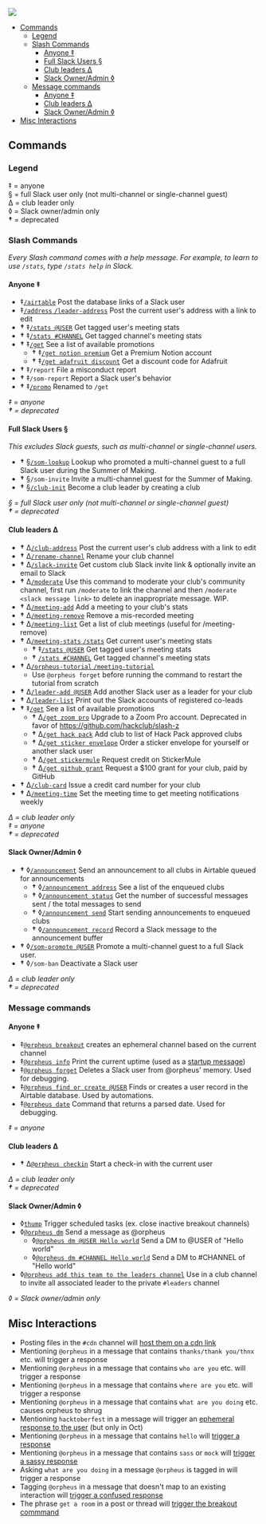 ![](https://raw.githubusercontent.com/hackclub/dinosaurs/master/club_dinosaur.png)

- [Commands](#commands)
  - [Legend](#legend)
  - [Slash Commands](#slash-commands)
    - [Anyone ‡](#anyone-)
    - [Full Slack Users §](#full-slack-users-)
    - [Club leaders Δ](#club-leaders-δ)
    - [Slack Owner/Admin ◊](#slack-owneradmin-)
  - [Message commands](#message-commands)
    - [Anyone ‡](#anyone--1)
    - [Club leaders Δ](#club-leaders-δ-1)
    - [Slack Owner/Admin ◊](#slack-owneradmin--1)
- [Misc Interactions](#misc-interactions)

## Commands

### Legend

‡ = anyone  
§ = full Slack user only (not multi-channel or single-channel guest)  
Δ = club leader only  
◊ = Slack owner/admin only  
**†** = deprecated

### Slash Commands

_Every Slash command comes with a help message. For example, to learn to use `/stats`, type `/stats help` in Slack._

#### Anyone ‡

- ‡[`/airtable`](/src/interactions/airtable.js) Post the database links of a Slack user
- ‡[`/address` `/leader-address`](src/interactions/address.js) Post the current user's address with a link to edit
- **†** ‡[`/stats @USER`](/src/interactions/stats.js) Get tagged user's meeting stats
- **†** ‡[`/stats #CHANNEL`](/src/interactions/stats.js) Get tagged channel's meeting stats
- **†** ‡[`/get`](/src/interactions/get.js) See a list of available promotions
  - **†** ‡[`/get notion premium`](src/interactions/promos/notionPremium.js) Get a Premium Notion account
  - **†** ‡[`/get adafruit discount`](src/interactions/promos/adafruitDiscount.js) Get a discount code for Adafruit
- **†** ‡`/report` File a misconduct report
- **†** ‡`/som-report` Report a Slack user's behavior
- **†** ‡[`/promo`](src/interactions/promo.js) Renamed to `/get`

_‡ = anyone_  
_**†** = deprecated_

#### Full Slack Users §

_This excludes Slack guests, such as multi-channel or single-channel users._

- **†** §[`/som-lookup`](src/interactions/som/lookup.js) Lookup who promoted a multi-channel guest to a full Slack user during the Summer of Making.
- **†** §`/som-invite` Invite a multi-channel guest for the Summer of Making.
- **†** §[`/club-init`](src/interactions/clubInit.js) Become a club leader by creating a club

_§ = full Slack user only (not multi-channel or single-channel guest)_  
_**†** = deprecated_

#### Club leaders Δ

- **†** Δ[`/club-address`](src/interactions/clubAddress.js) Post the current user's club address with a link to edit
- **†** Δ[`/rename-channel`](src/interactions/rename.js) Rename your club channel
- **†** Δ[`/slack-invite`](src/interactions/slack-invite.js) Get custom club Slack invite link & optionally invite an email to Slack
- **†** Δ[`/moderate`](src/interactions/moderate.js) Use this command to moderate your club's community channel, first run `/moderate` to link the channel and then `/moderate <slack message link>` to delete an inappropriate message. WIP.
- **†** Δ[`/meeting-add`](src/interactions/meetingAdd.js) Add a meeting to your club's stats
- **†** Δ[`/meeting-remove`](src/interactions/meetingRemove.js) Remove a mis-recorded meeting
- **†** Δ[`/meeting-list`](src/interactions/meetingList.js) Get a list of club meetings (useful for /meeting-remove)
- **†** Δ[`/meeting-stats` `/stats`](src/interactions/stats.js) Get current user's meeting stats
  - **†** ‡[`/stats @USER`](src/interactions/stats.js) Get tagged user's meeting stats
  - **†** [`/stats #CHANNEL`](src/interactions/stats.js) Get tagged channel's meeting stats
- **†** Δ[`/orpheus-tutorial` `/meeting-tutorial`](src/interactions/tutorial.js)
  - Use `@orpheus forget` before running the command to restart the tutorial from scratch
- **†** Δ[`/leader-add @USER`](src/interactions/leaderAdd.js) Add another Slack user as a leader for your club
- **†** Δ[`/leader-list`](src/interactions/leaderList.js) Print out the Slack accounts of registered co-leads
- **†** ‡[`/get`](src/interactions/get.js) See a list of available promotions
  - **†** Δ[`/get zoom pro`](src/interactions/promos/zoom.js) Upgrade to a Zoom Pro account. Deprecated in favor of https://github.com/hackclub/slash-z
  - **†** Δ[`/get hack pack`](src/interactions/promos/hackPack.js) Add club to list of Hack Pack approved clubs
  - **†** Δ[`/get sticker envelope`](src/interactions/promos/stickerEnvelope.js) Order a sticker envelope for yourself or another slack user
  - **†** Δ[`/get stickermule`](src/interactions/promos/stickermule.js) Request credit on StickerMule
  - **†** Δ[`/get github grant`](src/interactions/promos/githubGrant.js) Request a $100 grant for your club, paid by GitHub
- **†** Δ[`/club-card`](src/interactions/clubCard.js) Issue a credit card number for your club
- **†** Δ[`/meeting-time`](src/interactions/meetingTime.js) Set the meeting time to get meeting notifications weekly

_Δ = club leader only_  
_‡ = anyone_  
_**†** = deprecated_

#### Slack Owner/Admin ◊

- **†** ◊[`/announcement`](src/interactions/announcement.js) Send an announcement to all clubs in Airtable queued for announcements
  - **†** ◊[`/announcement address`](src/interactions/announcement.js) See a list of the enqueued clubs
  - **†** ◊[`/announcement status`](src/interactions/announcement.js) Get the number of successful messages sent / the total messages to send
  - **†** ◊[`/announcement send`](src/interactions/announcement.js) Start sending announcements to enqueued clubs
  - **†** ◊[`/announcement record`](src/interactions/announcement.js) Record a Slack message to the announcement buffer
- **†** ◊[`/som-promote @USER`](src/interactions/som/promote.js) Promote a multi-channel guest to a full Slack user.
- **†** ◊`/som-ban` Deactivate a Slack user

_Δ = club leader only_  
_**†** = deprecated_

### Message commands

#### Anyone ‡

- ‡[`@orpheus breakout`](src/interactions/breakout.js) creates an ephemeral channel based on the current channel
- ‡[`@orpheus info`](src/interactions/info.js) Print the current uptime (used as a [startup message](src/interactions/startup.js))
- ‡[`@orpheus forget`](src/interactions/forget.js) Deletes a Slack user from @orpheus' memory. Used for debugging.
- ‡[`@orpheus find or create @USER`](src/interactions/findOrCreate.js) Finds or creates a user record in the Airtable database. Used by automations.
- ‡[`@orpheus date`](src/interactions/date.js) Command that returns a parsed date. Used for debugging.

_‡ = anyone_

#### Club leaders Δ

- **†** Δ[`@orpheus checkin`](src/interactions/checkin.js) Start a check-in with the current user

_Δ = club leader only_  
_**†** = deprecated_

#### Slack Owner/Admin ◊

- ◊[`thump`](src/interactions/trigger/index.js) Trigger scheduled tasks (ex. close inactive breakout channels)
- ◊[`@orpheus dm`](src/interactions/dm.js) Send a message as @orpheus
  - ◊[`@orpheus dm @USER Hello world`](src/interactions/dm.js) Send a DM to @USER of "Hello world"
  - ◊[`@orpheus dm #CHANNEL Hello world`](src/interactions/dm.js) Send a DM to #CHANNEL of "Hello world"
- ◊[`@orpheus add this team to the leaders channel`](src/interactions/leaderInvite.js) Use in a club channel to invite all associated leader to the private `#leaders` channel

_◊ = Slack owner/admin only_

## Misc Interactions

- Posting files in the `#cdn` channel will [host them on a cdn link](/src/interactions/fileShare.js)
- Mentioning `@orpheus` in a message that contains `thanks/thank you/thnx` etc. will trigger a response
- Mentioning `@orpheus` in a message that contains `who are you` etc. will trigger a response
- Mentioning `@orpheus` in a message that contains `where are you` etc. will trigger a response
- Mentioning `@orpheus` in a message that contains `what are you doing` etc. causes orpheus to shrug
- Mentioning `hacktoberfest` in a message will trigger an [ephemeral response to the user](src/interactions/hacktoberfest.js) (but only in Oct)
- Mentioning `@orpheus` in a message that contains `hello` will [trigger a response](src/interactions/hello.js)
- Mentioning `@orpheus` in a message that contains `sass` or `mock` will [trigger a sassy response](src/interactions/mocking.js)
- Asking `what are you doing` in a message `@orpheus` is tagged in will trigger a response
- Tagging `@orpheus` in a message that doesn't map to an existing interaction will [trigger a confused response](src/interactions/catchall.js)
- The phrase `get a room` in a post or thread will [trigger the breakout commmand](src/interactions/breakout.js)

